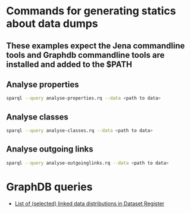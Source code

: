 # Commands for generating statics about data dumps

## These examples expect the Jena commandline tools and Graphdb commandline tools are installed and added to the $PATH

## Analyse properties

```bash
sparql --query analyse-properties.rq --data <path to data>
```

## Analyse classes

```bash
sparql --query analyse-classes.rq --data <path to data>
```

## Analyse outgoing links

```bash
sparql --query analyse-outgoinglinks.rq --data <path to data> 
```


# GraphDB queries

- [List of (selected) linked data distributions in Dataset Register](https://triplestore.netwerkdigitaalerfgoed.nl/sparql?savedQueryName=Linked%20data%20distributies&owner=admin)

